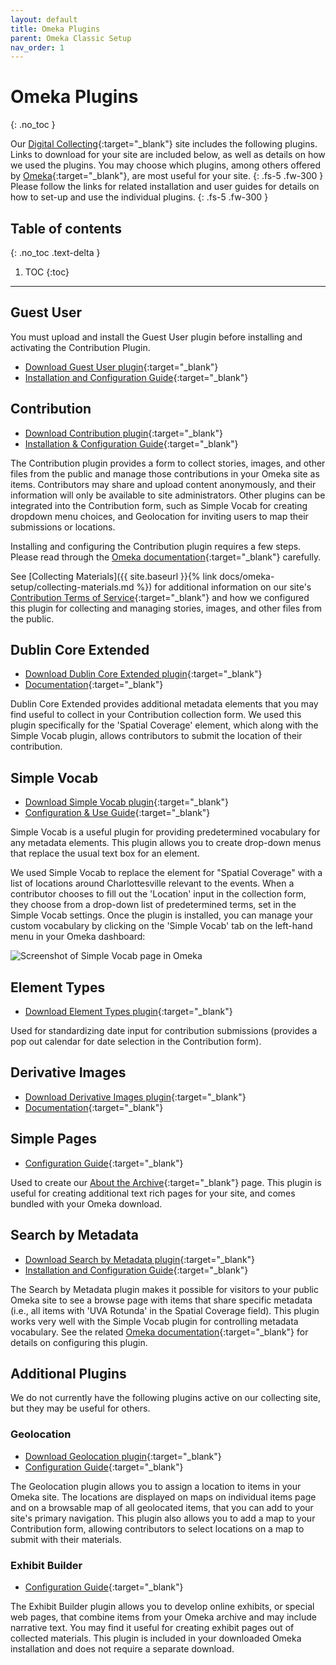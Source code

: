 ```yaml
---
layout: default
title: Omeka Plugins
parent: Omeka Classic Setup
nav_order: 1
---
```


# Omeka Plugins
{: .no_toc }

Our [Digital Collecting](http://digitalcollecting.lib.virginia.edu/rally/){:target="_blank"} site includes the following plugins. Links to download for your site are included below, as well as details on how we used the plugins. You may choose which plugins, among others offered by [Omeka](https://omeka.org/classic/plugins/){:target="_blank"}, are most useful for your site.
{: .fs-5 .fw-300 }
Please follow the links for related installation and user guides for details on how to set-up and use the individual plugins. 
{: .fs-5 .fw-300 }

## Table of contents
{: .no_toc .text-delta }

1. TOC
{:toc}

---

## Guest User
You must upload and install the Guest User plugin before installing and activating the Contribution Plugin.

- [Download Guest User plugin](https://omeka.org/classic/plugins/GuestUser/){:target="_blank"}
- [Installation and Configuration Guide](https://omeka.org/classic/docs/Plugins/GuestUser/){:target="_blank"}

## Contribution

- [Download Contribution plugin](https://omeka.org/classic/plugins/Contribution/){:target="_blank"}
- [Installation & Configuration Guide](https://omeka.org/classic/docs/Plugins/Contribution/){:target="_blank"}

The Contribution plugin provides a form to collect stories, images, and other files from the public and manage those contributions in your Omeka site as items. Contributors may share and upload content anonymously, and their information will only be available to site administrators. Other plugins can be integrated into the Contribution form, such as Simple Vocab for creating dropdown menu choices, and Geolocation for inviting users to map their submissions or locations.

Installing and configuring the Contribution plugin requires a few steps. Please read through the [Omeka documentation](https://omeka.org/classic/docs/Plugins/Contribution/){:target="_blank"} carefully.

See [Collecting Materials]({{ site.baseurl }}{% link docs/omeka-setup/collecting-materials.md %}) for additional information on our site's [Contribution Terms of Service](http://digitalcollecting.lib.virginia.edu/rally/contribution/terms){:target="_blank"} and how we configured this plugin for collecting and managing stories, images, and other files from the public.

## Dublin Core Extended

- [Download Dublin Core Extended plugin](https://omeka.org/classic/plugins/DublinCoreExtended/){:target="_blank"}
- [Documentation](https://omeka.org/classic/docs/Plugins/DublinCoreExtended/){:target="_blank"}

Dublin Core Extended provides additional metadata elements that you may find useful to collect in your Contribution collection form. We used this plugin specifically for the 'Spatial Coverage' element, which along with the Simple Vocab plugin, allows contributors to submit the location of their contribution.

## Simple Vocab

- [Download Simple Vocab plugin](https://omeka.org/classic/plugins/SimpleVocab/){:target="_blank"}
- [Configuration & Use Guide](https://omeka.org/classic/docs/Plugins/SimpleVocab/){:target="_blank"}

Simple Vocab is a useful plugin for providing predetermined vocabulary for any metadata elements. This plugin allows you to create drop-down menus that replace the usual text box for an element. 

We used Simple Vocab to replace the element for "Spatial Coverage" with a list of locations around Charlottesville relevant to the events. When a contributor chooses to fill out the 'Location' input in the collection form, they choose from a drop-down list of predetermined terms, set in the Simple Vocab settings. Once the plugin is installed, you can manage your custom vocabulary by clicking on the 'Simple Vocab' tab on the left-hand menu in your Omeka dashboard:

![Screenshot of Simple Vocab page in Omeka](https://raw.githubusercontent.com/scholarslab/digital-collect-toolkit/master/assets/images/simple-vocab.png) 

## Element Types

- [Download Element Types plugin](https://omeka.org/classic/plugins/ElementTypes/){:target="_blank"}

Used for standardizing date input for contribution submissions (provides a pop out calendar for date selection in the Contribution form).

## Derivative Images

- [Download Derivative Images plugin](https://omeka.org/classic/plugins/DerivativeImages/){:target="_blank"}
- [Documentation](https://omeka.org/classic/docs/Plugins/DerivativeImages/){:target="_blank"}

## Simple Pages

- [Configuration Guide](https://omeka.org/classic/docs/Plugins/SimplePages/){:target="_blank"}

Used to create our [About the Archive](http://digitalcollecting.lib.virginia.edu/rally/about){:target="_blank"} page. This plugin is useful for creating additional text rich pages for your site, and comes bundled with your Omeka download.

## Search by Metadata

- [Download Search by Metadata plugin](https://omeka.org/classic/plugins/SearchByMetadata/){:target="_blank"}
- [Installation and Configuration Guide](https://omeka.org/classic/docs/Plugins/SearchByMetadata/){:target="_blank"}

The Search by Metadata plugin makes it possible for visitors to your public Omeka site to see a browse page with items that share specific metadata (i.e., all items with 'UVA Rotunda' in the Spatial Coverage field). This plugin works very well with the Simple Vocab plugin for controlling metadata vocabulary. See the related [Omeka documentation](https://omeka.org/classic/docs/Plugins/SearchByMetadata/){:target="_blank"} for details on configuring this plugin.

## Additional Plugins

We do not currently have the following plugins active on our collecting site, but they may be useful for others.

### Geolocation

- [Download Geolocation plugin](https://omeka.org/classic/plugins/Geolocation/){:target="_blank"}
- [Configuration Guide](https://omeka.org/classic/docs/Plugins/Geolocation/){:target="_blank"}

The Geolocation plugin allows you to assign a location to items in your Omeka site. The locations are displayed on maps on individual items page and on a browsable map of all geolocated items, that you can add to your site's primary navigation. This plugin also allows you to add a map to your Contribution form, allowing contributors to select locations on a map to submit with their materials.  

### Exhibit Builder

- [Configuration Guide](https://omeka.org/classic/docs/Plugins/ExhibitBuilder/){:target="_blank"}

The Exhibit Builder plugin allows you to develop online exhibits, or special web pages, that combine items from your Omeka archive and may include narrative text. You may find it useful for creating exhibit pages out of collected materials. This plugin is included in your downloaded Omeka installation and does not require a separate download.
